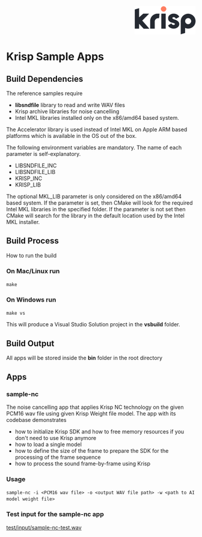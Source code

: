 <div align="right">
<img src="./Krisp.png" height="75px" />
</div>

# Krisp Sample Apps

## Build Dependencies
The reference samples require
* **libsndfile** library to read and write WAV files 
* Krisp archive libraries for noise cancelling
* Intel MKL libraries installed only on the x86/amd64 based system.

The Accelerator library is used instead of Intel MKL on Apple ARM based platforms which is available in the OS out of the box.

The following environment variables are mandatory. The name of each parameter is self-explanatory.
* LIBSNDFILE_INC
* LIBSNDFILE_LIB
* KRISP_INC
* KRISP_LIB

The optional MKL_LIB parameter is only considered on the x86/amd64 based system. If the parameter is set, then CMake will look for the required Intel MKL libraries in the specified folder. If the parameter is not set then CMake will search for the library in the default location used by the Intel MKL installer. 

## Build Process

How to run the build

### On Mac/Linux run
```make```

### On Windows run
```make vs```

This will produce a Visual Studio Solution project in the **vsbuild** folder.

## Build Output
All apps will be stored inside the **bin** folder in the root directory

## Apps
### sample-nc  
The noise cancelling app that applies Krisp NC technology on the given PCM16 wav file using given Krisp Weight file model. The app with its codebase demonstrates 
* how to initialize Krisp SDK and how to free memory resources if you don't need to use Krisp anymore 
* how to load a single model
* how to define the size of the frame to prepare the SDK for the processing of the frame sequence
* how to process the sound frame-by-frame using Krisp

### Usage
```sample-nc -i <PCM16 wav file> -o <output WAV file path> -w <path to AI model weight file>```

### Test input for the sample-nc app
[test/input/sample-nc-test.wav](test/input/sample-nc-test.wav)
